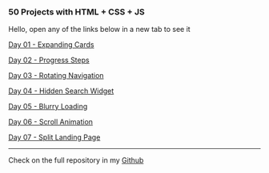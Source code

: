###  50 Projects with HTML + CSS + JS

Hello, open any of the links below in a new tab to see it

[Day 01 - Expanding Cards](https://1eandro.github.io/html-css-js/day01-expanding-cards/)

[Day 02 - Progress Steps](https://1eandro.github.io/html-css-js/day02-progress-steps/)

[Day 03 - Rotating Navigation](https://1eandro.github.io/html-css-js/day03-rotating-navigation/)

[Day 04 - Hidden Search Widget](https://1eandro.github.io/html-css-js/day04-hidden-search-widget/)

[Day 05 - Blurry Loading](https://1eandro.github.io/html-css-js/day05-blurry-loading/)

[Day 06 - Scroll Animation](https://1eandro.github.io/html-css-js/day06-scrolling-animation/)

[Day 07 - Split Landing Page](https://1eandro.github.io/html-css-js/day07-split-landing-page/)

---

Check on the full repository in my [Github](https://github.com/1eandro/html-css-js)